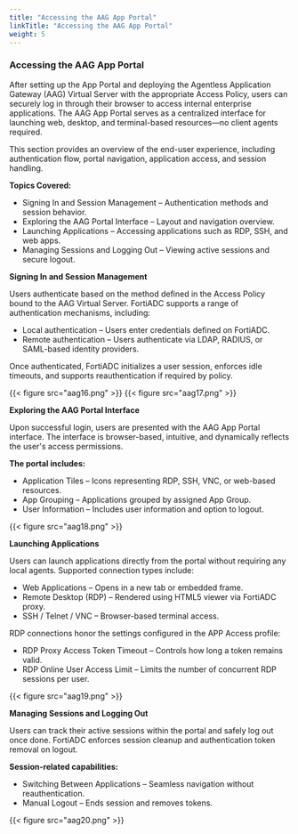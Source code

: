 ```yaml
---
title: "Accessing the AAG App Portal"
linkTitle: "Accessing the AAG App Portal"
weight: 5
---
```


### Accessing the AAG App Portal

After setting up the App Portal and deploying the Agentless Application Gateway (AAG) Virtual Server with the appropriate Access Policy, users can securely log in through their browser to access internal enterprise applications. The AAG App Portal serves as a centralized interface for launching web, desktop, and terminal-based resources—no client agents required.

This section provides an overview of the end-user experience, including authentication flow, portal navigation, application access, and session handling.

**Topics Covered:**

- Signing In and Session Management – Authentication methods and session behavior.
- Exploring the AAG Portal Interface – Layout and navigation overview.
- Launching Applications – Accessing applications such as RDP, SSH, and web apps.
- Managing Sessions and Logging Out – Viewing active sessions and secure logout.

**Signing In and Session Management**

Users authenticate based on the method defined in the Access Policy bound to the AAG Virtual Server. FortiADC supports a range of authentication mechanisms, including:
- Local authentication – Users enter credentials defined on FortiADC.
- Remote authentication – Users authenticate via LDAP, RADIUS, or SAML-based identity providers.

Once authenticated, FortiADC initializes a user session, enforces idle timeouts, and supports reauthentication if required by policy.

{{< figure src="aag16.png" >}}
{{< figure src="aag17.png" >}}

**Exploring the AAG Portal Interface**

Upon successful login, users are presented with the AAG App Portal interface. The interface is browser-based, intuitive, and dynamically reflects the user's access permissions.

**The portal includes:**
- Application Tiles – Icons representing RDP, SSH, VNC, or web-based resources.
- App Grouping – Applications grouped by assigned App Group.
- User Information – Includes user information and option to logout.

{{< figure src="aag18.png" >}}

**Launching Applications**

Users can launch applications directly from the portal without requiring any local agents. Supported connection types include:
- Web Applications – Opens in a new tab or embedded frame.
- Remote Desktop (RDP) – Rendered using HTML5 viewer via FortiADC proxy.
- SSH / Telnet / VNC – Browser-based terminal access.

RDP connections honor the settings configured in the APP Access profile:
- RDP Proxy Access Token Timeout – Controls how long a token remains valid.
- RDP Online User Access Limit – Limits the number of concurrent RDP sessions per user.

{{< figure src="aag19.png" >}}

**Managing Sessions and Logging Out**

Users can track their active sessions within the portal and safely log out once done. FortiADC enforces session cleanup and authentication token removal on logout.

**Session-related capabilities:**
- Switching Between Applications – Seamless navigation without reauthentication.
- Manual Logout – Ends session and removes tokens.

{{< figure src="aag20.png" >}}
